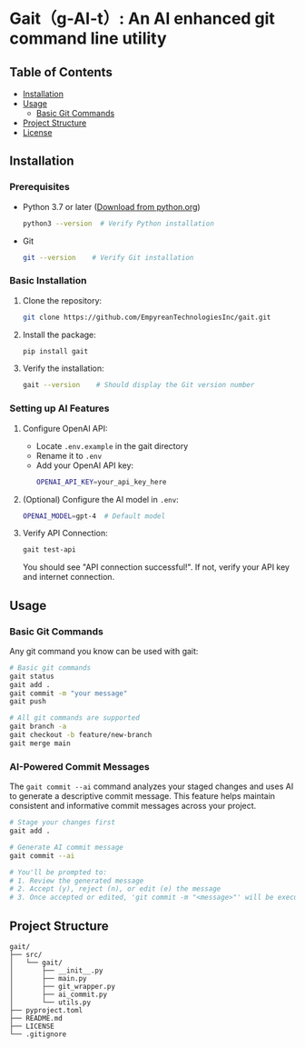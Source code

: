 # Gait（g-AI-t）: An AI enhanced git command line utility

## Table of Contents
- [Installation](#installation)
- [Usage](#usage)
  - [Basic Git Commands](#basic-git-commands)
- [Project Structure](#project-structure)
- [License](#license)

## Installation

### Prerequisites
- Python 3.7 or later ([Download from python.org](https://www.python.org/downloads/))
  ```bash
  python3 --version  # Verify Python installation
  ```
- Git
  ```bash
  git --version    # Verify Git installation
  ```

### Basic Installation
1. Clone the repository:
   ```bash
   git clone https://github.com/EmpyreanTechnologiesInc/gait.git
   ```

2. Install the package:
   ```bash
   pip install gait
   ```

3. Verify the installation:
   ```bash
   gait --version    # Should display the Git version number
   ```

### Setting up AI Features
1. Configure OpenAI API:
   - Locate `.env.example` in the gait directory
   - Rename it to `.env`
   - Add your OpenAI API key:
     ```bash
     OPENAI_API_KEY=your_api_key_here
     ```

2. (Optional) Configure the AI model in `.env`:
   ```bash
   OPENAI_MODEL=gpt-4  # Default model
   ```

3. Verify API Connection:
   ```bash
   gait test-api
   ```
   You should see "API connection successful!". If not, verify your API key and internet connection.

## Usage

### Basic Git Commands
Any git command you know can be used with gait:

```bash
# Basic git commands
gait status
gait add .
gait commit -m "your message"
gait push

# All git commands are supported
gait branch -a
gait checkout -b feature/new-branch
gait merge main
```

### AI-Powered Commit Messages
The `gait commit --ai` command analyzes your staged changes and uses AI to generate a descriptive commit message. This feature helps maintain consistent and informative commit messages across your project.

```bash
# Stage your changes first
gait add .

# Generate AI commit message
gait commit --ai

# You'll be prompted to:
# 1. Review the generated message
# 2. Accept (y), reject (n), or edit (e) the message
# 3. Once accepted or edited, 'git commit -m "<message>"' will be executed automatically
```

## Project Structure
```
gait/
├── src/
│   └── gait/
│       ├── __init__.py
│       ├── main.py
│       ├── git_wrapper.py
│       ├── ai_commit.py
│       └── utils.py
├── pyproject.toml
├── README.md
├── LICENSE
└── .gitignore
```
